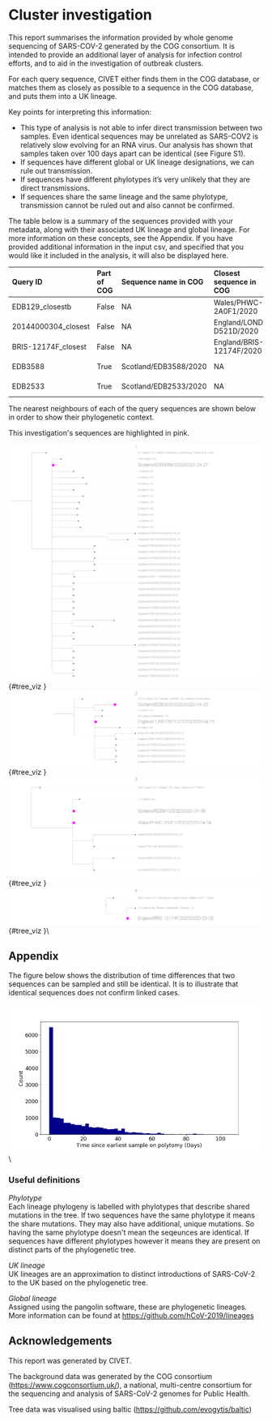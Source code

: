 # Cluster investigation 

This report summarises the information provided by whole genome sequencing of SARS-COV-2 generated by the COG consortium. 
It is intended to provide an additional layer of analysis for infection control efforts, and to aid in the investigation of outbreak clusters.

For each query sequence, CIVET either finds them in the COG database, or matches them as closely as possible to a sequence in the COG database, and puts them into a UK lineage.

Key points for interpreting this information:

 - This type of analysis is not able to infer direct transmission between two samples. Even identical sequences may be unrelated as SARS-COV2 is relatively slow evolving for an RNA virus. Our analysis has shown that samples taken over 100 days apart can be identical (see Figure S1). 
 - If sequences have different global or UK lineage designations, we can rule out transmission.
 - If sequences have different phylotypes it’s very unlikely that they are direct transmissions. 
 - If sequences share the same lineage and the same phylotype, transmission cannot be ruled out and also cannot be confirmed.

The table below is a summary of the sequences provided with your metadata, along with their associated UK lineage and global lineage. For more information on these concepts, see the Appendix.
If you have provided additional information in the input csv, and specified that you would like it included in the analysis, it will also be displayed here.












| Query ID            | Part of COG   | Sequence name in COG   | Closest sequence in COG   | UK lineage   | Global lineage   | Phylotype   | sample_date   |
|:--------------------|:--------------|:-----------------------|:--------------------------|:-------------|:-----------------|:------------|:--------------|
| EDB129_closestb     | False         | NA                     | Wales/PHWC-2A0F1/2020     | UK156        | B.1.71           | UK156_1     | NA            |
| 20144000304_closest | False         | NA                     | England/LOND-D521D/2020   | UK63         | B.1.1            | UK63_1      | NA            |
| BRIS-12174F_closest | False         | NA                     | England/BRIS-12174F/2020  | UK611        | B.1.1            | UK611_1     | NA            |
| EDB3588             | True          | Scotland/EDB3588/2020  | NA                        | UK36         | B.1              | UK36_1.1.1  | 2020-04-27    |
| EDB2533             | True          | Scotland/EDB2533/2020  | NA                        | UK845        | B.1.1            | UK845_1     | 2020-04-23    |



The nearest neighbours of each of the query sequences are shown below in order to show their phylogenetic context.

This investigation's sequences are highlighted in pink.




![](./figures/civet_report_tree_viz_1.png){#tree_viz }\
![](./figures/civet_report_tree_viz_2.png){#tree_viz }\
![](./figures/civet_report_tree_viz_3.png){#tree_viz }\
![](./figures/civet_report_tree_viz_4.png){#tree_viz }\








## Appendix

The figure below shows the distribution of time differences that two sequences can be sampled and still be identical. 
It is to illustrate that identical sequences does not confirm linked cases.



![](./figures/polytomies.png)\


### Useful definitions

*Phylotype* \
Each lineage phylogeny is labelled with phylotypes that describe shared mutations in the tree. If two sequences have the same phylotype it means the share mutations. They may also have additional, unique mutations. So having the same phylotype doesn't mean the seqeunces are identical. If sequences have different phylotypes however it means they are present on distinct parts of the phylogenetic tree.

*UK lineage* \
UK lineages are an approximation to distinct introductions of SARS-CoV-2 to the UK based on the phylogenetic tree.

*Global lineage* \
Assigned using the pangolin software, these are phylogenetic lineages. More information can be found at https://github.com/hCoV-2019/lineages

## Acknowledgements

This report was generated by CIVET.

The background data was generated by the COG consortium (https://www.cogconsortium.uk/), a national, multi-centre consortium for the sequencing and analysis of SARS-CoV-2 genomes for Public Health.

Tree data was visualised using baltic (https://github.com/evogytis/baltic)
